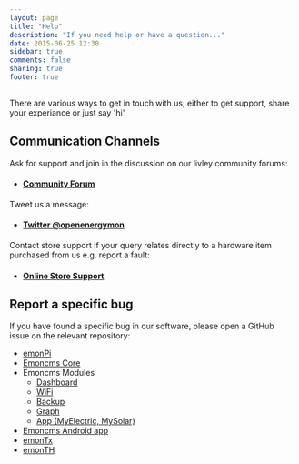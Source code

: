 ```yaml
---
layout: page
title: "Help"
description: "If you need help or have a question..."
date: 2015-06-25 12:30
sidebar: true
comments: false
sharing: true
footer: true
---
```


There are various ways to get in touch with us; either to get support, share your experiance or just say 'hi'

## Communication Channels

Ask for support and join in the discussion on our livley community forums:

- #### [Community Forum](http://community.openenergymonitor.org)


Tweet us a message:


- #### [Twitter @openenergymon](http://twitter.com/openenergymon)


Contact store support if your query relates directly to a hardware item purchased from us e.g. report a fault:

- #### [Online Store Support](https://shop.openenergymonitor.com/support/)

## Report a specific bug

If you have found a specific bug in our software, please open a GitHub issue on the relevant repository:

- [emonPi](https://github.com/openenergymonitor/emonpi/)
- [Emoncms Core](http://github.com/emoncms/emoncms)
- Emoncms Modules
  - [Dashboard](http://github.com/emoncms/dashboard)
  - [WiFi](http://github.com/emoncms/wifi)
  - [Backup](http://github.com/emoncms/backup)
  - [Graph](http://github.com/emoncms/graph)
  - [App (MyElectric, MySolar)](http://github.com/emoncms/app)
- [Emoncms Android app](https://github.com/emoncms/AndroidApp)
- [emonTx](https://github.com/openenergymonitor/emonTxFirmware/tree/master/emonTxV3)
- [emonTH](https://github.com/openenergymonitor/emonth)






 
 
